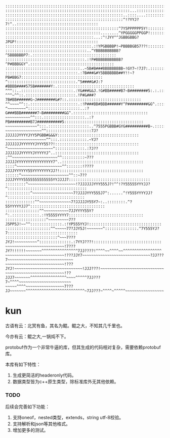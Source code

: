 ```
::::::::::::::::::::::::::::::::::::::::::::::::::::::::::::::::::::::::::::::::::::::::::::::::::::
:::::::::::::::::::::::::::::::::::::::::::::::::::::::...::::::::::::::::::::::::::::::::::::::::::
::::::::::::::::::::::::::::::::::::::::::::::::::::..::::....::::::::::::::::::::::::::::::::::::::
::::::::::::::::::::::::::::::::::::::::::::::::::::^!?YYJ?7!^..::::::::::::::::::::::::::::::::::::
::::::::::::::::::::::::::::::::::::::::::::::::::^7Y5PPPPPP5Y!:::::::::::::::::::::::::::::::::::::
::::::::::::::::::::::::::::::::::::::::::........^YPGGGGGPPGGP!::::::::::::::::::::::::::::::::::::
:::::::::::::::::::::::::::::::::::::::...:^!JYY^^JGBBGBBG?JPGP!::::::::::::::::::::::::::::::::::::
::::::::::::::::::::::::::::::::::::::.:!YPGBBBBP!~PBBBBGB57??!:::::::::::::::::::::::::::::::::::::
::::::::::::::::::::::::::::::::::::..^YBBBBBBBBBB?^5BBBBBBP7:.:::::::::::::::::::::::::::::::::::::
:::::::::::::::::::::::::::::::::::.:!P#BBBBBBBBBBB?^P#BBBGGY^.:::::::::::::::::::::::::::::::::::::
:::::::::::::::::::::::::::::::::..~5B#B###BBBBBBBBB~!GY7~!7J7:.::::::::::::::::::::::::::::::::::::
::::::::::::::::::::::::::::::::.:?B###&#Y5BBBBBBB##Y!!~?PB#BBG7::::::::::::::::::::::::::::::::::::
^::::::::::::::::::::::::::::::.^5####&#J:?#BBBB####575B#######Y:.::::::::::::::::::::::::::::::::::
^^^::..:::::::::::::::::::::::.:Y&###&&J.!G#BB#####B7~B########5:.:.::::::::::::::::::::::::::::::::
^^^~^^::.::::::::::::::::::::::.!P#&###?7B#BB######G~J########&#?::.::::::::::::::::::::::::::::::::
^^~~~~^^::.:::::::::::::::::::::.:!P###BB#BBB######Y^P#########&G^.:::::::::::::::::::::::::::::::::
^~~~~~~~~^:::::::::::::::::::::::..:?G###BBB#######7~B#########&G^.:::::::::::::::::::::::::::::::::
~~~~~~~~~~~^^:::.::::::::::::::::::..:?PB#########B7J###########5:::::::::::::::::::::::::::::::::::
~~~~~~~~~~~~~~^:::.::::::::::::::::::..^7555PGBBB#GYG##########B~.::::::::::::::::::::::::::::::::::
~~~~~~~~~~~~~~~~^^::::::::::::::::::::7J?JJJJJJYYYYJYY5PGBB#&&&Y::::::::::::::::::::::::::::::::::::
~~~~~~~~~~~~~~~~~~^^:::.::::::::::::.~YJ?JJJJJJJYYYYYYJYYY55??!:::::::::::::::::::::::::::::::::::::
^~~~~~~~~~~~~~~~~~~~~^:::::::::::::.:7J??JJJJJJJYYYYYJYYYYYJ^..:::::::::::::::::::::::::::::::::::::
:^^~~~~~~~~~~~~~~~~~~~~^^::::::::::~7??JJJJJYYYYYYYYYYYYYYYY7^..::::::::::::::::::::::::::::::::::::
::::^~~~~~~~~~~~~~~~~~~~~^^:::::::!????JJJJYYYYYY55YYYYYYYYJJ?!:::::::::::::::::::::::::::::::::::::
::::::^~~~~~~~~~~~~~~~~~~~~~^^::~7??JJJJYYYY5555555555555YYJJJJ7::::::::::::::::::::::::::::::::::::
:::::::::^~~~~~~~~~~~~~~~~~~~~~!?JJJJJJYYY555J?!^^!?Y55555YYYJJ?^:::::::::::::::::::::::::::::::::::
:::::::::::^~~~~~~~~~~~~~~~~~~7?JJJJYYY555J7^:......^!Y555YYYYJJ?^::::::::::::::::::::::::::::::::::
:::::::::::::^^~~~~~~~~~~~~~~7?JJJJJY55Y7~:..::::::::.^?55YYYYYJJ7^:::::::::::::::::::::::::::::::::
:::::::::::::::^^~~~~~~~~~~~7JJYYYY55Y?^:.::::::::::::.:!Y5555YYYY7:::::::::::::::::::::::::::::::::
::::::::::::::::::^~~~~~~~~~7??J5PP5J!~~^^::::::::::::::.:!YP555YYJ!::::::::::::::::::::::::::::::::
::::::::::::::::::::^^~~~~~77?JJY5J!~~~~~~~^::::::::::::::.^7Y555YJ?7:::::::::::::::::::::::::::::::
:::::::::::::::::::::::^~~~7???JYJ!~~~~~~~~~~^::::::::::::::.:7YYJ???!::::::::::::::::::::::::::::::
~~~~~~~~~~~~~~~~~~~~~~~~~~!7???JY?!!!!!!~~~~~~~^^^^^^^^^^^^^^^^7JJ????!^^^^~~^^^^~~^^^^^^^^^^^^^^^^^
~~~~~~~~~~~~~~~~~~~~~~~~~~!???JJY7~~~~~~~~~~~~~~~~~~~~~~~~~~~~~~?JJ???7~~~~~~~~~~~~~~~~~~~~~~~~~~~~~
~~~~~~~~~~~~~~~~~~~~~~~~~~!???JYJ!~~~~~~~~~~~~~~~~~~~~~~~~~~~~~~!JJJ???!~~~~~~~~~~~~~~~~~~~~~~~~~~~~
~~~~~~~~~~~~~~~~~~~~~~~~~~!??JJJ7~~~~~~~^^^^^^^^^^^^^^^^~~~~^^^^^7JJ???7~^^^^~~~~~~~~~~~~~~~~~~~~~~~
~~~~~^^^^~~~~~~~~~~~~~~~~~7???JJ~~~~~~~^^^^^^^^^^^^^^^^^^^^^^^^^^~7JJ???~^^^^~^^^^^~~~~~~~~~~~~~~~~~
```

# kun

古语有云：北冥有鱼，其名为鲲。鲲之大，不知其几千里也。

今亦有云：鲲之大,一锅炖不下。

protobuf作为一个非常牛逼的库，但其生成的代码相对复杂，需要依赖protobuf库。

本库有如下特性：

1. 生成更简洁的headeronly代码。
2. 数据类型皆为c++原生类型，除标准库外无其他依赖。

### TODO

后续会完善如下功能：
1. 支持oneof，nested类型，extends，string utf-8校验。
2. 支持解析和json等其他格式。
3. 增加更多的测试。